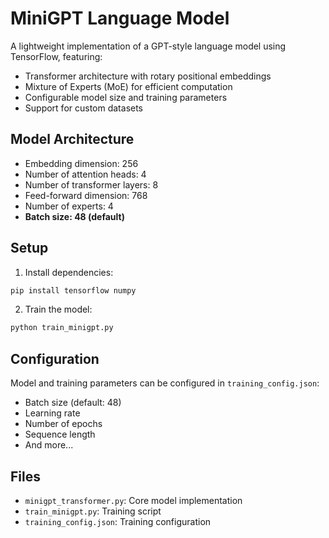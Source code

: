 # MiniGPT Language Model

A lightweight implementation of a GPT-style language model using TensorFlow, featuring:
- Transformer architecture with rotary positional embeddings
- Mixture of Experts (MoE) for efficient computation
- Configurable model size and training parameters
- Support for custom datasets

## Model Architecture
- Embedding dimension: 256
- Number of attention heads: 4
- Number of transformer layers: 8
- Feed-forward dimension: 768
- Number of experts: 4
- **Batch size: 48 (default)**

## Setup
1. Install dependencies:
```bash
pip install tensorflow numpy
```

2. Train the model:
```bash
python train_minigpt.py
```

## Configuration
Model and training parameters can be configured in `training_config.json`:
- Batch size (default: 48)
- Learning rate
- Number of epochs
- Sequence length
- And more...

## Files
- `minigpt_transformer.py`: Core model implementation
- `train_minigpt.py`: Training script
- `training_config.json`: Training configuration 